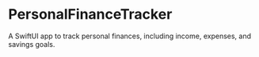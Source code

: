 # PersonalFinanceTracker
A SwiftUI app to track personal finances, including income, expenses, and savings goals.
